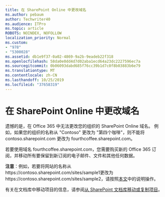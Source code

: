 ```yaml
---
title: 在 SharePoint Online 中更改域名
ms.author: pebaum
author: Techwriter40
ms.audience: ITPro
ms.topic: article
ROBOTS: NOINDEX, NOFOLLOW
localization_priority: Normal
ms.custom:
- "978"
- "5300028"
ms.assetid: db1e9f37-0a02-4869-9a2b-9eadeb22f318
ms.openlocfilehash: 58da0e0dd4d7d02aba1ecd64a23dc2227596ec7a
ms.sourcegitcommit: 0b06093dabd685f76cc39b1d7c0f8b03883b6e79
ms.translationtype: MT
ms.contentlocale: zh-CN
ms.lasthandoff: 10/25/2019
ms.locfileid: "37658319"
---
```

# <a name="change-domain-name-in-sharepoint-online"></a>在 SharePoint Online 中更改域名

遗憾的是，在 Office 365 中无法更改您的组织的 SharePoint Online 域名。 例如，如果您的组织的名称从 "Contoso" 更改为 "第四个咖啡"，则不能将 contoso.sharepoint.com 更改为 fourthcoffee.sharepoint.com。
  
若要使用域名 fourthcoffee.sharepoint.com，您需要购买新的 Office 365 订阅，并移动所有要保留到新订阅的电子邮件、文件和其他任何数据。
  
 **注意**：例如，若要将网站的名称从https://contoso.sharepoint.com/sites/sample1更改为https://contoso.sharepoint.com/sites/sample2，请按照[本文](https://docs.microsoft.com/sharepoint/change-site-address)中的说明操作。 
  
有关在文档库中移动项目的信息，请参阅[从 SharePoint 文档库移动或复制项目](https://go.microsoft.com/fwlink/?linkid=2025831)。
  